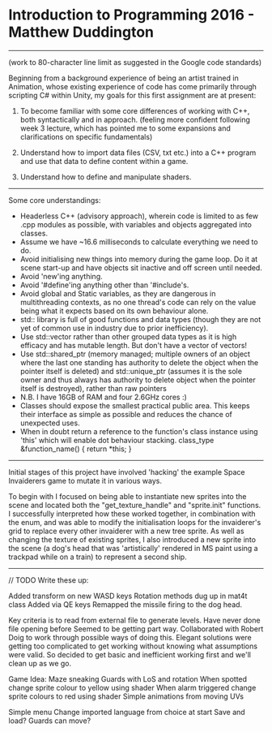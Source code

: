 # Introduction to Programming 2016 - Matthew Duddington

--------------------------------------------------------------------------------
(work to 80-character line limit as suggested in the Google code standards)

Beginning from a background experience of being an artist trained in Animation,
whose existing experience of code has come primarily through scripting C# within
Unity, my goals for this first assignment are at present:

1. To become familiar with some core differences of working with C++, both 
   syntactically and in approach.
   (feeling more confident following week 3 lecture, which has pointed me to
   some expansions and clarifications on specific fundamentals)

2. Understand how to import data files (CSV, txt etc.) into a C++ program and
   use that data to define content within a game.

3. Understand how to define and manipulate shaders.

--------------------------------------------------------------------------------

Some core understandings:

  - Headerless C++ (advisory approach), wherein code is limited to as few .cpp
    modules as possible, with variables and objects aggregated into classes.
  - Assume we have ~16.6 milliseconds to calculate everything we need to do.
  - Avoid initialising new things into memory during the game loop. Do it at
    scene start-up and have objects sit inactive and off screen until needed.
  - Avoid 'new'ing anything.
  - Avoid '#define'ing anything other than '#include's.
  - Avoid global and Static variables, as they are dangerous in multithreading
    contexts, as no one thread's code can rely on the value being what it
    expects based on its own behaviour alone.
  - std:: library is full of good functions and data types (though they are not 
    yet of common use in industry due to prior inefficiency).
  - Use std::vector<T> rather than other grouped data types as it is high
    efficacy and has mutable length. But don't have a vector of vectors!
  - Use std::shared_ptr (memory managed; multiple owners of an object where the
    last one standing has authority to delete the object when the pointer itself 
    is deleted)
    and std::unique_ptr (assumes it is the sole owner and thus always has
    authority to delete object when the pointer itself is destroyed),
    rather than raw pointers
  - N.B. I have 16GB of RAM and four 2.6GHz cores :)
  - Classes should expose the smallest practical public area. This keeps their
    interface as simple as possible and reduces the chance of unexpected uses.
  - When in doubt return a reference to the function's class instance using
    'this' which will enable dot behaviour stacking.
    class_type &function_name() { return *this; }

--------------------------------------------------------------------------------

Initial stages of this project have involved 'hacking' the example Space
Invaiderers game to mutate it in various ways.

To begin with I focused on being able to instantiate new sprites into the scene
and located both the "get_texture_handle" and "sprite.init" functions. I
successfully interpreted how these worked together, in combination with the 
enum, and was able to modify the initialisation loops for the invaiderer's grid
to replace every other invaiderer with a new tree sprite. As well as changing 
the texture of existing sprites, I also introduced a new sprite into the scene 
(a dog's head that was 'artistically' rendered in MS paint using a trackpad
while on a train) to represent a second ship.

--------------------------------------------------------------------------------

// TODO Write these up:

Added transform on new WASD keys
Rotation methods dug up in mat4t class
Added via QE keys
Remapped the missile firing to the dog head.

Key criteria is to read from external file to generate levels.
Have never done file opening before
Seemed to be getting part way.
Collaborated with Robert Doig to work through possible ways of doing this.
Elegant solutions were getting too complicated to get working without knowing
what assumptions were valid. So decided to get basic and inefficient working
first and we'll clean up as we go.

Game Idea:
Maze sneaking
Guards with LoS and rotation
When spotted change sprite colour to yellow using shader
When alarm triggered change sprite colours to red using shader
Simple animations from moving UVs

Simple menu
Change imported language from choice at start
Save and load?
Guards can move?
